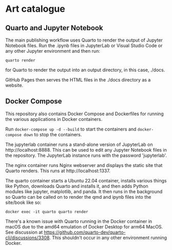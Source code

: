 # Art catalogue

## Quarto and Jupyter Notebook

The main publishing workflow uses Quarto to render the output of Jupyter Notebook files. Run the .ipynb files in JupyterLab or Visual Studio Code or any other Jupyter environment and then run:

`quarto render`

for Quarto to render the output into an output directory, in this case, ./docs. 

GitHub Pages then serves the HTML files in the ./docs directory as a website. 

## Docker Compose

This repository also contains Docker Compose and Dockerfiles for running the various applications in Docker containers.

Run `docker-compose up -d --build` to start the containers and `docker-compose down` to stop the containers.

The jupyterlab container runs a stand-alone version of JupyterLab on http://localhost:8888. This can be used to edit any Jupyter Notebook files in the repository. The JupyterLab instance runs with the password 'jupyterlab'.

The nginx container runs Nginx webserver and displays the static site that Quarto renders. This runs at http://localhost:1337.

The quarto container starts a Ubuntu 22.04 container, installs various things like Python, downloads Quarto and installs it, and then adds Python modules like jupyter, matplotlib, and panda. It then runs in the background so Quarto can be called on to render the qmd and ipynb files into the site/book like so:

`docker exec -it quarto quarto render` 

There's a known issue with Quarto running in the Docker container in macOS due to the amd64 emulation of Docker Desktop for arm64 MacOS. See discussion at https://github.com/quarto-dev/quarto-cli/discussions/3308. This shouldn't occur in any other environment running Docker.